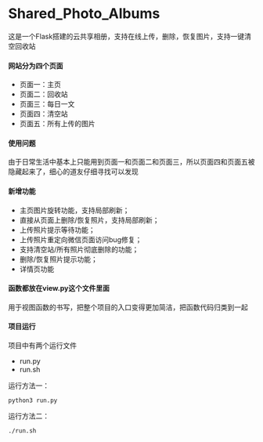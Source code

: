 # Shared_Photo_Albums
这是一个Flask搭建的云共享相册，支持在线上传，删除，恢复图片，支持一键清空回收站

#### 网站分为四个页面
- 页面一：主页
- 页面二：回收站
- 页面三：每日一文
- 页面四：清空站
- 页面五：所有上传的图片

#### 使用问题
由于日常生活中基本上只能用到页面一和页面二和页面三，所以页面四和页面五被隐藏起来了，细心的道友仔细寻找可以发现

#### 新增功能
- 主页图片旋转功能，支持局部刷新；
- 直接从页面上删除/恢复照片，支持局部刷新；
- 上传照片提示等待功能；
- 上传照片重定向微信页面访问bug修复；
- 支持清空站/所有照片彻底删除的功能；
- 删除/恢复照片提示功能；
- 详情页功能

#### 函数都放在view.py这个文件里面
用于视图函数的书写，把整个项目的入口变得更加简洁，把函数代码归类到一起

#### 项目运行
项目中有两个运行文件
- run.py
- run.sh

运行方法一：
```
python3 run.py
```

运行方法二：
```
./run.sh
```
